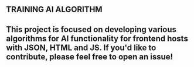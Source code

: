TRAINING AI ALGORITHM
---
This project is focused on developing various algorithms for AI functionality for frontend hosts with JSON, HTML and JS.
If you'd like to contribute, please feel free to open an issue!
---

